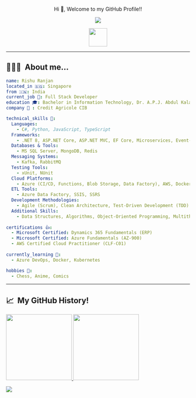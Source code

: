 <p align="center">
  Hi 👋, Welcome to my GitHub Profile!! 
</p>

<p align="center">
  <img src= "https://media.giphy.com/media/tliXLSkzfq2C4/giphy.webp">
</p>

<p align="center">

<a href="https://www.linkedin.com/in/rishu-ranjan/">
  <img height="50" src="https://user-images.githubusercontent.com/46517096/166973395-19676cd8-f8ec-4abf-83ff-da8243505b82.png"/>
</a>

</p>

---

<h2> 👨🏻‍💻 &nbsp;About me... </h2>

```yaml
name: Rishu Ranjan
located_in 🇸🇬: Singapore 
from 🇮🇳: India 
current_job 💼: Full Stack Developer
education 🎓: Bachelor in Information Technology, Dr. A.P.J. Abdul Kalam Technical University, India (Graduated with Honors, 2016)
company 🏢 : Credit Agricole CIB

technical_skills 🥷:
  Languages:
    - C#, Python, JavaScript, TypeScript
  Frameworks:
    - .NET 8, ASP.NET Core, ASP.NET MVC, EF Core, Microservices, Event-Driven Architecture, CQRS
  Databases & Tools:
    - MS SQL Server, MongoDB, Redis
  Messaging Systems:
    - Kafka, RabbitMQ
  Testing Tools:
    - xUnit, NUnit
  Cloud Platforms:
    - Azure (CI/CD, Functions, Blob Storage, Data Factory), AWS, Docker, Kubernetes, SignalR
  ETL Tools:
    - Azure Data Factory, SSIS, SSRS
  Development Methodologies:
    - Agile (Scrum), Clean Architecture, Test-Driven Development (TDD)
  Additional Skills:
    - Data Structures, Algorithms, Object-Oriented Programming, Multithreading, Concurrent Systems
  
certifications 👍:
  - Microsoft Certified: Dynamics 365 Fundamentals (ERP)
  - Microsoft Certified: Azure Fundamentals (AZ-900)
  - AWS Certified Cloud Practitioner (CLF-C01)
  
currently_learning 🌱:
  - Azure DevOps, Docker, Kubernetes

hobbies 🛝:
  - Chess, Anime, Comics
```
---
<h2> 📈 &nbsp;My GitHub History!</h2> <a href="https://github.com/22rishuranjan"> <img height="180em" src="https://github-readme-stats.vercel.app/api?username=22rishuranjan&theme=noctis_minimus&show_icons=true" /> <img height="180em" src="https://github-readme-stats.vercel.app/api/top-langs/?username=22rishuranjan&theme=noctis_minimus&layout=compact" /> </a> <p align="left"> <img src="https://capsule-render.vercel.app/api?type=waving&color=gradient&height=50&section=footer"/> </p> 
